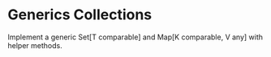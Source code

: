 # Generics Collections

Implement a generic Set[T comparable] and Map[K comparable, V any] with helper methods.
